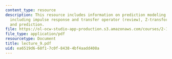 ```yaml
---
content_type: resource
description: This resource includes information on prediction modeling of linear systems
  including impulse response and transfer operator (review), Z-transform, noise dynamics,
  and prediction.
file: https://ol-ocw-studio-app-production.s3.amazonaws.com/courses/2-160-identification-estimation-and-learning-spring-2006/ea6519d668f17c0f84384bf4aadd408a_lecture_9.pdf
file_type: application/pdf
resourcetype: Document
title: lecture_9.pdf
uid: ea6519d6-68f1-7c0f-8438-4bf4aadd408a
---
```

